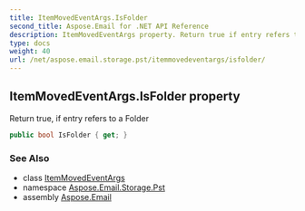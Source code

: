 ```yaml
---
title: ItemMovedEventArgs.IsFolder
second_title: Aspose.Email for .NET API Reference
description: ItemMovedEventArgs property. Return true if entry refers to a Folder
type: docs
weight: 40
url: /net/aspose.email.storage.pst/itemmovedeventargs/isfolder/
---
```

## ItemMovedEventArgs.IsFolder property

Return true, if entry refers to a Folder

```csharp
public bool IsFolder { get; }
```

### See Also

* class [ItemMovedEventArgs](../)
* namespace [Aspose.Email.Storage.Pst](../../itemmovedeventargs/)
* assembly [Aspose.Email](../../../)


